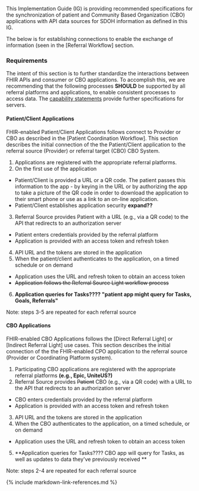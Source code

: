 This Implementation Guide (IG) is providing recommended specifications for the synchronization of patient and Community Based Organization (CBO) applications with API data sources for SDOH information as defined in this IG.

The below is for establishing connections to enable the exchange of information (seen in the [Referral Workflow] section.

### Requirements

The intent of this section is to further standardize the interactions between FHIR APIs and consumer or CBO applications.  To accomplish this, we are recommending that the following processes **SHOULD** be supported by all referral platforms and applications, to enable consistent processes to access data. The [capability statements](artifacts.html#capability-statements) provide further specifications for servers.

#### Patient/Client Applications
FHIR-enabled Patient/Client Applications follows connect to Provider or CBO as described in the [Patient Coordination Workflow].
This section describes the initial connection of the the Patient/Client application to the referral source (Provider) or referral target (CBO) CBO System.

1. Applications are registered with the appropriate referral platforms.
2. On the first use of the application
  * Patient/Client is provided a URL or a QR code.  The patient passes this information to the app - by keying in the URL or by authorizing the app to take a picture of the QR code in order to download the application to their smart phone or use as a link to an on-line application.
  * Patient/Client establishes application security  **expand??**
3. Referral Source provides Patient with a URL (e.g., via a QR code) to the API that redirects to an authorization server
  * Patient enters credentials provided by the referral platform
  * Application is provided with an access token and refresh token
4. API URL and the tokens are stored in the application
5. When the patient/client authenticates to the application, on a timed schedule or on demand
  * Application uses the URL and refresh token to obtain an access token
  * ~~Application follows the Referral Source Light workflow process~~
6. **Application queries for Tasks????  "patient app might query for Tasks, Goals, Referrals"**

Note: steps 3-5 are repeated for each referral source

#### CBO Applications
FHIR-enabled CBO Applications follows the [Direct Referral Light] or [Indirect Referral Light] use cases. This section describes the initial connection of the the FHIR-enabled CPO application to the referral source (Provider or Coordinating Platform system).

1. Participating CBO applications are registered with the appropriate referral platforms **(e.g., Epic, UniteUS?)**
2. Referral Source provides ~~Patient~~ CBO (e.g., via a QR code) with a URL to the API that redirects to an authorization server
  * CBO enters credentials provided by the referral platform
  * Application is provided with an access token and refresh token
3. API URL and the tokens are stored in the application
4. When the CBO authenticates to the application, on a timed schedule, or on demand
  * Application uses the URL and refresh token to obtain an access token
5. **Application queries for Tasks???? CBO app will query for Tasks, as well as updates to data they've previously received **

Note: steps 2-4 are repeated for each referral source

{% include markdown-link-references.md %}